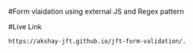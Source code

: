 #Form vlaidation using external JS and Regex pattern



#Live Link
~~~
https://akshay-jft.github.io/jft-form-validation/.
~~~
